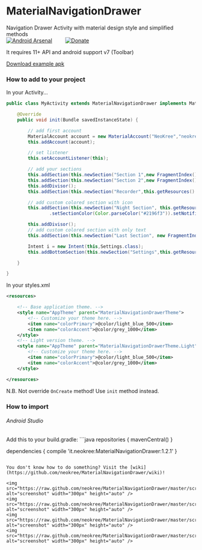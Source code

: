 MaterialNavigationDrawer
========================

Navigation Drawer Activity with material design style and simplified methods<br>
[![Android Arsenal](https://img.shields.io/badge/Android%20Arsenal-MaterialNavigationDrawer-brightgreen.svg?style=flat)](https://android-arsenal.com/details/1/1114)&ensp;&ensp;&ensp;&ensp;&ensp;[![Donate](https://www.paypalobjects.com/en_GB/i/btn/btn_donate_LG.gif)](https://www.paypal.com/cgi-bin/webscr?cmd=_s-xclick&hosted_button_id=K4GJELZKNEF68)

It requires 11+ API and android support v7 (Toolbar)<br>

[Download example apk](https://raw.github.com/neokree/MaterialNavigationDrawer/master/example.apk)<br>

### How to add to your project
In your Activity...
```java
public class MyActivity extends MaterialNavigationDrawer implements MaterialAccountListener {

    @Override
    public void init(Bundle savedInstanceState) {

        // add first account
        MaterialAccount account = new MaterialAccount("NeoKree","neokree@gmail.com",this.getResources().getDrawable(R.drawable.photo),this.getResources().getDrawable(R.drawable.bamboo));
        this.addAccount(account);

        // set listener
        this.setAccountListener(this);

        // add your sections
        this.addSection(this.newSection("Section 1",new FragmentIndex()));
        this.addSection(this.newSection("Section 2",new FragmentIndex()));
        this.addDivisor();
        this.addSection(this.newSection("Recorder",this.getResources().getDrawable(R.drawable.ic_mic_white_24dp),new FragmentIndex()).setNotifications(10));

        // add custom colored section with icon
        this.addSection(this.newSection("Night Section", this.getResources().getDrawable(R.drawable.ic_hotel_grey600_24dp), new FragmentIndex())
                .setSectionColor(Color.parseColor("#2196f3")).setNotifications(150)); // material blue 500

        this.addDivisor();
        // add custom colored section with only text
        this.addSection(this.newSection("Last Section", new FragmentIndex()).setSectionColor((Color.parseColor("#ff9800")))); // material orange 500

        Intent i = new Intent(this,Settings.class);
        this.addBottomSection(this.newSection("Settings",this.getResources().getDrawable(R.drawable.ic_settings_black_24dp),i));

    }

}
```
In your styles.xml
```xml
<resources>

    <!-- Base application theme. -->
    <style name="AppTheme" parent="MaterialNavigationDrawerTheme">
        <!-- Customize your theme here. -->
        <item name="colorPrimary">@color/light_blue_500</item>
        <item name="colorAccent">@color/grey_1000</item>
    </style>
    <!-- Light version theme. -->
    <style name="AppTheme" parent="MaterialNavigationDrawerTheme.Light">
        <!-- Customize your theme here. -->
        <item name="colorPrimary">@color/light_blue_500</item>
        <item name="colorAccent">@color/grey_1000</item>
    </style>

</resources>
```
N.B. Not override <code>OnCreate</code> method! Use <code>init</code> method instead.<br>

<h3>How to import </h3>
<h6>Android Studio</h6>
Add this to your build.gradle:
```java 
repositories {
    mavenCentral()
}

dependencies {
    compile 'it.neokree:MaterialNavigationDrawer:1.2.1'
}
```

You don't know how to do something? Visit the [wiki](https://github.com/neokree/MaterialNavigationDrawer/wiki)!

<img src="https://raw.github.com/neokree/MaterialNavigationDrawer/master/screen1.png" alt="screenshot" width="300px" height="auto" />
<img src="https://raw.github.com/neokree/MaterialNavigationDrawer/master/screen2.png" alt="screenshot" width="300px" height="auto" />
<img src="https://raw.github.com/neokree/MaterialNavigationDrawer/master/screen3.png" alt="screenshot" width="300px" height="auto" />
<img src="https://raw.github.com/neokree/MaterialNavigationDrawer/master/screen4.png" alt="screenshot" width="300px" height="auto" />
